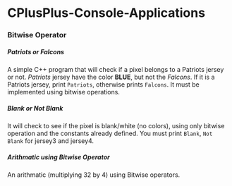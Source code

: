 # CPlusPlus-Console-Applications

### Bitwise Operator

##### Patriots or Falcons
A simple C++ program that will check if a pixel belongs to a Patriots jersey or not. *Patriots* jersey have the color **BLUE**, but not the *Falcons*. If it is a Patriots jersey, print `Patriots`, otherwise prints `Falcons`. It must be implemented using bitwise operations.

##### Blank or Not Blank
It will check to see if the pixel is blank/white (no colors), using only bitwise operation and the constants already defined. You must print `Blank`, `Not Blank` for jersey3 and jersey4.

##### Arithmatic using Bitwise Operator
An arithmatic (multiplying 32 by 4) using Bitwise operators.